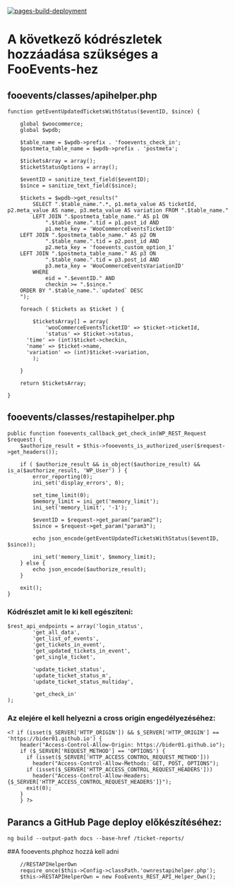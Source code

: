 [![pages-build-deployment](https://github.com/Bider01/ticket-reports/actions/workflows/pages/pages-build-deployment/badge.svg?branch=gh-pages)](https://github.com/Bider01/ticket-reports/actions/workflows/pages/pages-build-deployment)

# A következő kódrészletek hozzáadása szükséges a FooEvents-hez

## fooevents/classes/apihelper.php

    function getEventUpdatedTicketsWithStatus($eventID, $since) {
    
        global $woocommerce;
        global $wpdb;
    
        $table_name = $wpdb->prefix . 'fooevents_check_in';
        $postmeta_table_name = $wpdb->prefix . 'postmeta';
        
        $ticketsArray = array();
        $ticketStatusOptions = array();
        
        $eventID = sanitize_text_field($eventID);
        $since = sanitize_text_field($since);
    
        $tickets = $wpdb->get_results("
            SELECT ".$table_name.".*, p1.meta_value AS ticketId, p2.meta_value AS name, p3.meta_value AS variation FROM ".$table_name."
            LEFT JOIN ".$postmeta_table_name." AS p1 ON
                ".$table_name.".tid = p1.post_id AND
                p1.meta_key = 'WooCommerceEventsTicketID'
        LEFT JOIN ".$postmeta_table_name." AS p2 ON
                ".$table_name.".tid = p2.post_id AND
                p2.meta_key = 'fooevents_custom_option_1'
        LEFT JOIN ".$postmeta_table_name." AS p3 ON
                ".$table_name.".tid = p3.post_id AND
                p3.meta_key = 'WooCommerceEventsVariationID'
            WHERE
                eid = ".$eventID." AND
                checkin >= ".$since."
        ORDER BY ".$table_name.".`updated` DESC
        ");
    
        foreach ( $tickets as $ticket ) {
    
            $ticketsArray[] = array(
                'wooCommerceEventsTicketID' => $ticket->ticketId,
                'status' => $ticket->status,
          'time' => (int)$ticket->checkin,
          'name' => $ticket->name,
          'variation' => (int)$ticket->variation,
            );
    
        }
    
        return $ticketsArray;
    
    }

## fooevents/classes/restapihelper.php

    public function fooevents_callback_get_check_in(WP_REST_Request $request) {
        $authorize_result = $this->fooevents_is_authorized_user($request->get_headers());

        if ( $authorize_result && is_object($authorize_result) && is_a($authorize_result, 'WP_User') ) {
            error_reporting(0);
            ini_set('display_errors', 0);

            set_time_limit(0);
            $memory_limit = ini_get('memory_limit');
            ini_set('memory_limit', '-1');

            $eventID = $request->get_param("param2");
            $since = $request->get_param("param3");

            echo json_encode(getEventUpdatedTicketsWithStatus($eventID, $since));

            ini_set('memory_limit', $memory_limit);
        } else {
            echo json_encode($authorize_result);
        }

        exit();
    }

### Kódrészlet amit le ki kell egészíteni:

    $rest_api_endpoints = array('login_status',
            'get_all_data',
            'get_list_of_events',
            'get_tickets_in_event',
            'get_updated_tickets_in_event',
            'get_single_ticket',
            
            'update_ticket_status',
            'update_ticket_status_m',
            'update_ticket_status_multiday',

            'get_check_in'
    );

### Az elejére el kell helyezni a cross origin engedélyezéséhez:

    <? if (isset($_SERVER['HTTP_ORIGIN']) && $_SERVER['HTTP_ORIGIN'] == 'https://bider01.github.io') {
        header("Access-Control-Allow-Origin: https://bider01.github.io"); 
        if ($_SERVER['REQUEST_METHOD'] == 'OPTIONS') {
          if (isset($_SERVER['HTTP_ACCESS_CONTROL_REQUEST_METHOD']))
            header("Access-Control-Allow-Methods: GET, POST, OPTIONS");
          if (isset($_SERVER['HTTP_ACCESS_CONTROL_REQUEST_HEADERS']))
            header("Access-Control-Allow-Headers: {$_SERVER['HTTP_ACCESS_CONTROL_REQUEST_HEADERS']}");
          exit(0);
        }   
        } ?>

## Parancs a GitHub Page deploy előkészítéséhez:

    ng build --output-path docs --base-href /ticket-reports/

##A fooevents.phphoz hozzá kell adni

		//RESTAPIHelperOwn
        require_once($this->Config->classPath.'ownrestapihelper.php');
        $this->RESTAPIHelperOwn = new FooEvents_REST_API_Helper_Own();
